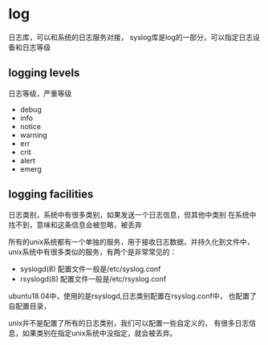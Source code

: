 # log

日志库，可以和系统的日志服务对接，
syslog库是log的一部分，可以指定日志设备和日志等级

## logging levels

日志等级，严重等级
- debug
- info
- notice
- warning
- err
- crit
- alert
- emerg

## logging facilities

日志类别，系统中有很多类别，如果发送一个日志信息，但其他中类别
在系统中找不到，意味和这条信息会被忽略，被丢弃

所有的unix系统都有一个单独的服务，用于接收日志数据，并持久化到文件中，
unix系统中有很多类似的服务，有两个是非常常见的：
- syslogd(8)   配置文件一般是/etc/syslog.conf
- rsyslogd(8)   配置文件一般是/etc/rsyslog.conf

ubuntu18.04中，使用的是rsyslogd,日志类别配置在rsyslog.conf中，
也配置了自配置目录，

unix并不是配置了所有的日志类别，我们可以配置一些自定义的，
有很多日志信息，如果类别在指定unix系统中没指定，就会被丢弃。



